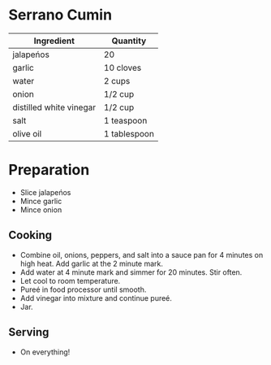 # Serrano Cumin

| Ingredient              | Quantity     |
| ----------------------- | ------------ |
| jalapeńos               | 20           |
| garlic                  | 10 cloves    |
| water                   | 2 cups       |
| onion                   | 1/2 cup      |
| distilled white vinegar | 1/2 cup      |
| salt                    | 1 teaspoon   |
| olive oil               | 1 tablespoon |

# Preparation

* Slice jalapeńos
* Mince garlic
* Mince onion

## Cooking

* Combine oil, onions, peppers, and salt into a sauce pan for 4 minutes on high heat. Add garlic at the 2 minute mark.
* Add water at 4 minute mark and simmer for 20 minutes. Stir often.
* Let cool to room temperature.
* Pureé in food processor until smooth.
* Add vinegar into mixture and continue pureé.
* Jar.

## Serving

* On everything!